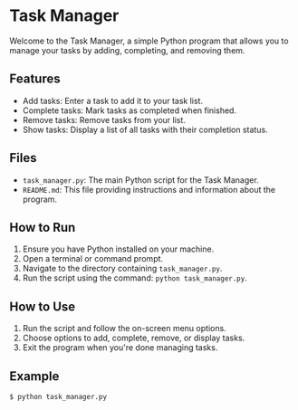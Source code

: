 # Task Manager

Welcome to the Task Manager, a simple Python program that allows you to manage your tasks by adding, completing, and removing them.

## Features

- Add tasks: Enter a task to add it to your task list.
- Complete tasks: Mark tasks as completed when finished.
- Remove tasks: Remove tasks from your list.
- Show tasks: Display a list of all tasks with their completion status.

## Files

- `task_manager.py`: The main Python script for the Task Manager.
- `README.md`: This file providing instructions and information about the program.

## How to Run

1. Ensure you have Python installed on your machine.
2. Open a terminal or command prompt.
3. Navigate to the directory containing `task_manager.py`.
4. Run the script using the command: `python task_manager.py`.

## How to Use

1. Run the script and follow the on-screen menu options.
2. Choose options to add, complete, remove, or display tasks.
3. Exit the program when you're done managing tasks.

## Example

```bash
$ python task_manager.py
